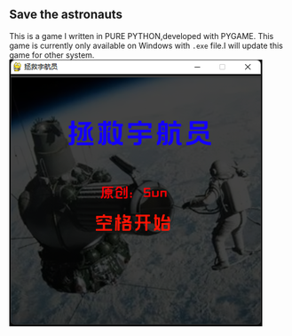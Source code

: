 ## Save the astronauts
This is a game I written in PURE PYTHON,developed with PYGAME.
This game is currently only available on Windows with `.exe` file.I will update this game for other system.
\
![](1.png)
